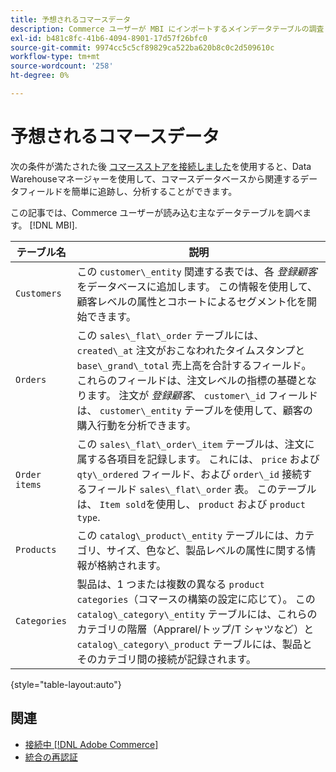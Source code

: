 ```yaml
---
title: 予想されるコマースデータ
description: Commerce ユーザーが MBI にインポートするメインデータテーブルの調査
exl-id: b481c8fc-41b6-4094-8901-17d57f26bfc0
source-git-commit: 9974cc5c5cf89829ca522ba620b8c0c2d509610c
workflow-type: tm+mt
source-wordcount: '258'
ht-degree: 0%

---
```


# 予想されるコマースデータ

次の条件が満たされた後 [コマースストアを接続しました](../../../data-analyst/importing-data/integrations/magento.md)を使用すると、Data Warehouseマネージャーを使用して、コマースデータベースから関連するデータフィールドを簡単に追跡し、分析することができます。

この記事では、Commerce ユーザーが読み込む主なデータテーブルを調べます。 [!DNL MBI].

| **テーブル名** | **説明** |
|-----|-----|
| `Customers` | この `customer\_entity` 関連する表では、各 *登録顧客* をデータベースに追加します。 この情報を使用して、顧客レベルの属性とコホートによるセグメント化を開始できます。 |
| `Orders` | この `sales\_flat\_order` テーブルには、 `created\_at` 注文がおこなわれたタイムスタンプと `base\_grand\_total` 売上高を合計するフィールド。 これらのフィールドは、注文レベルの指標の基礎となります。 注文が *登録顧客*、 `customer\_id` フィールドは、  `customer\_entity` テーブルを使用して、顧客の購入行動を分析できます。 |
| `Order items` | この `sales\_flat\_order\_item` テーブルは、注文に属する各項目を記録します。 これには、 `price` および `qty\_ordered` フィールド、および `order\_id` 接続するフィールド `sales\_flat\_order` 表。 このテーブルは、 `Item sold`を使用し、 `product` および `product type`. |
| `Products` | この `catalog\_product\_entity` テーブルには、カテゴリ、サイズ、色など、製品レベルの属性に関する情報が格納されます。 |
| `Categories` | 製品は、1 つまたは複数の異なる `product categories`（コマースの構築の設定に応じて）。 この `catalog\_category\_entity` テーブルには、これらのカテゴリの階層（Apprarel/トップ/T シャツなど）と `catalog\_category\_product` テーブルには、製品とそのカテゴリ間の接続が記録されます。 |

{style=&quot;table-layout:auto&quot;}

## 関連

* [接続中 [!DNL Adobe Commerce]](../integrations/magento.md)
* [統合の再認証](https://experienceleague.adobe.com/docs/commerce-knowledge-base/kb/how-to/mbi-reauthenticating-integrations.html?lang=en)
